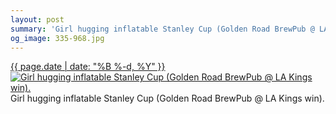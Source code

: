 ```yaml
---
layout: post
summary: 'Girl hugging inflatable Stanley Cup (Golden Road BrewPub @ LA Kings win).'
og_image: 335-968.jpg
---
```


<p>
 <time>
  <a href="/335">
   {{ page.date | date: "%B %-d, %Y" }}
  </a>
 </time>
 <a href="/335">
  <img alt="Girl hugging inflatable Stanley Cup (Golden Road BrewPub @ LA Kings win)." sizes="(min-width: 700px) 50vw, calc(100vw - 2rem)" src="{{ site.assets_url }}/335-484.jpg" srcset="{{ site.assets_url }}/335-968.jpg 968w, {{ site.assets_url }}/335-726.jpg 726w, {{ site.assets_url }}/335-484.jpg 484w, {{ site.assets_url }}/335-242.jpg 242w"/>
 </a>
 <span>
  Girl hugging inflatable Stanley Cup (Golden Road BrewPub @ LA Kings win).
 </span>
</p>
